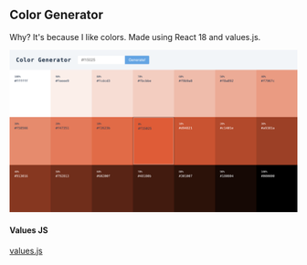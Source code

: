 ## Color Generator

Why? It's because I like colors. Made using React 18 and values.js.

![Color generator](/img/color-generator.png)

#### Values JS

[values.js](https://github.com/noeldelgado/values.js)
